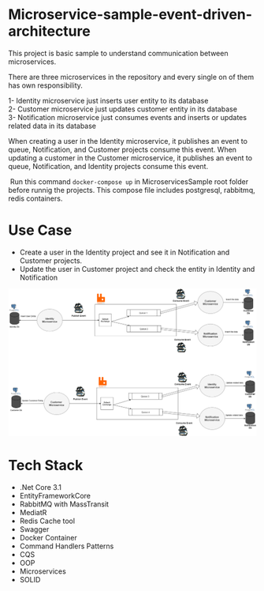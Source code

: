 # Microservice-sample-event-driven-architecture

This project is basic sample to understand communication between microservices.

There are three microservices in the repository and every single on of them has own responsibility.

1- Identity microservice just inserts user entity to its database  
2- Customer microservice just updates customer entity in its database   
3- Notification microservice just consumes events and  inserts or updates related data in its database

When creating a user in the Identity microservice, it publishes an event to queue, Notification, and Customer projects consume this event.
When updating a customer in the Customer microservice, it publishes an event to queue, Notification, and Identity projects consume this event.

​	 Run this command `docker-compose up` in MicroservicesSample root folder before runnig the projects. This compose file includes postgresql, rabbitmq, redis containers.

# Use Case

* Create a user in the Identity project and see it in Notification and Customer projects.
* Update the user in Customer project and check the entity in Identity and Notification



![microservices](https://github.com/AkinSabriCam/Microservice-sample-event-driven-architecture/blob/master/MicroservicesSample/microservices.png)

##  

# Tech Stack

* .Net Core 3.1
* EntityFrameworkCore
* RabbitMQ with MassTransit
* MediatR
* Redis Cache tool
* Swagger
* Docker Container
* Command Handlers Patterns
* CQS
* OOP
* Microservices
* SOLID
